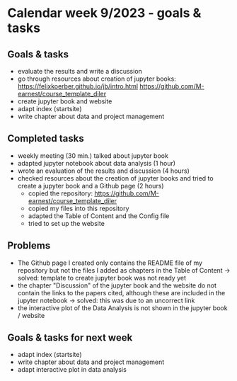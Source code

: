 # Calendar week 9/2023 - goals & tasks

## Goals & tasks
- evaluate the results and write a discussion
- go through resources about creation of jupyter books:
    https://felixkoerber.github.io/jb/intro.html
    https://github.com/M-earnest/course_template_diler
- create jupyter book and website
- adapt index (startsite)
- write chapter about data and project management



## Completed tasks
- weekly meeting (30 min.)
    talked about jupyter book
- adapted jupyter notebook about data analysis (1 hour)
- wrote an evaluation of the results and discussion (4 hours)
- checked resources about the creation of jupyter books and tried to create a jupyter book and a Github page (2 hours)
    - copied the repository: https://github.com/M-earnest/course_template_diler
    - copied my files into this repository
    - adapted the Table of Content and the Config file
    - tried to set up the website



## Problems
- The Github page I created only contains the README file of my repository but not the files I added as chapters in the Table of Content
    -> solved: template to create jupyter book was not ready yet
- the chapter "Discussion" of the jupyter book and the website do not contain the links to the papers cited, although these are included in the jupyter notebook
    -> solved: this was due to an uncorrect link
- the interactive plot of the Data Analysis is not shown in the jupyter book / website




## Goals & tasks for next week
- adapt index (startsite)
- write chapter about data and project management
- adapt interactive plot in data analysis
